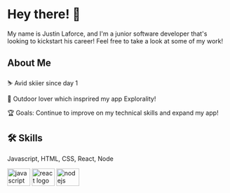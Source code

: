 # Hey there! 👋

My name is Justin Laforce, and I'm a junior software developer that's looking to kickstart his career! Feel free to take a look at some of my work!


## About Me
⛷️ Avid skiier since day 1 

🚣 Outdoor lover which insprired my app Explorality!

🏆 Goals: Continue to improve on my technical skills and expand my app!

## 🛠 Skills
Javascript, HTML, CSS, React, Node
<div align="left">
  <img src="https://cdn.jsdelivr.net/gh/devicons/devicon/icons/javascript/javascript-original.svg" height="40" width="52" alt="javascript logo"  />
  <img src="https://cdn.jsdelivr.net/gh/devicons/devicon/icons/react/react-original.svg" height="40" width="52" alt="react logo"  />
  <img src="https://cdn.jsdelivr.net/gh/devicons/devicon/icons/nodejs/nodejs-original.svg" height="40" width="52" alt="nodejs logo"  />
</div>
